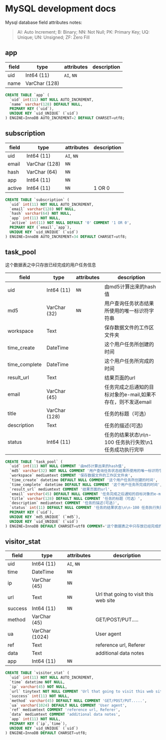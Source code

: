 ﻿# MySQL development docs
Mysql database field attributes notes:

> AI: Auto Increment; B: Binary; NN: Not Null; PK: Primary Key; UQ: Unique; UN: Unsigned; ZF: Zero Fill

## app


|field|type|attributes|description|
|-----|----|----------|-----------|
|uid|Int64 (11)|``AI``, ``NN``||
|name|VarChar (128)|||

```SQL
CREATE TABLE `app` (
  `uid` int(11) NOT NULL AUTO_INCREMENT,
  `name` varchar(128) DEFAULT NULL,
  PRIMARY KEY (`uid`),
  UNIQUE KEY `uid_UNIQUE` (`uid`)
) ENGINE=InnoDB AUTO_INCREMENT=2 DEFAULT CHARSET=utf8;
```



## subscription


|field|type|attributes|description|
|-----|----|----------|-----------|
|uid|Int64 (11)|``AI``, ``NN``||
|email|VarChar (128)|``NN``||
|hash|VarChar (64)|``NN``||
|app|Int64 (11)|``NN``||
|active|Int64 (11)|``NN``|1 OR 0|

```SQL
CREATE TABLE `subscription` (
  `uid` int(11) NOT NULL AUTO_INCREMENT,
  `email` varchar(128) NOT NULL,
  `hash` varchar(64) NOT NULL,
  `app` int(11) NOT NULL,
  `active` int(11) NOT NULL DEFAULT '0' COMMENT '1 OR 0',
  PRIMARY KEY (`email`,`app`),
  UNIQUE KEY `uid_UNIQUE` (`uid`)
) ENGINE=InnoDB AUTO_INCREMENT=34 DEFAULT CHARSET=utf8;
```



## task_pool
这个数据表之中只存放已经完成的用户任务信息

|field|type|attributes|description|
|-----|----|----------|-----------|
|uid|Int64 (11)|``NN``|由md5计算出来的hash值|
|md5|VarChar (32)|``NN``|用户查询任务状态结果所使用的唯一标识符字符串|
|workspace|Text||保存数据文件的工作区文件夹|
|time_create|DateTime||这个用户任务所创建的时间|
|time_complete|DateTime||这个用户任务所完成的时间|
|result_url|Text||结果页面的url|
|email|VarChar (45)||任务完成之后通知的目标对象的e-mail,如果不存在，则不发送email|
|title|VarChar (128)||任务的标题（可选）|
|description|Text||任务的描述(可选)|
|status|Int64 (11)||任务的结果状态\n\n-100 任务执行失败\n1 任务成功执行完毕|

```SQL
CREATE TABLE `task_pool` (
  `uid` int(11) NOT NULL COMMENT '由md5计算出来的hash值',
  `md5` varchar(32) NOT NULL COMMENT '用户查询任务状态结果所使用的唯一标识符字符串',
  `workspace` mediumtext COMMENT '保存数据文件的工作区文件夹',
  `time_create` datetime DEFAULT NULL COMMENT '这个用户任务所创建的时间',
  `time_complete` datetime DEFAULT NULL COMMENT '这个用户任务所完成的时间',
  `result_url` mediumtext COMMENT '结果页面的url',
  `email` varchar(45) DEFAULT NULL COMMENT '任务完成之后通知的目标对象的e-mail,如果不存在，则不发送email',
  `title` varchar(128) DEFAULT NULL COMMENT '任务的标题（可选）',
  `description` mediumtext COMMENT '任务的描述(可选)',
  `status` int(11) DEFAULT NULL COMMENT '任务的结果状态\n\n-100 任务执行失败\n1 任务成功执行完毕',
  PRIMARY KEY (`uid`),
  UNIQUE KEY `md5_UNIQUE` (`md5`),
  UNIQUE KEY `uid_UNIQUE` (`uid`)
) ENGINE=InnoDB DEFAULT CHARSET=utf8 COMMENT='这个数据表之中只存放已经完成的用户任务信息';
```



## visitor_stat


|field|type|attributes|description|
|-----|----|----------|-----------|
|uid|Int64 (11)|``AI``, ``NN``||
|time|DateTime|``NN``||
|ip|VarChar (45)|``NN``||
|url|Text|``NN``|Url that going to visit this web site|
|success|Int64 (11)|``NN``||
|method|VarChar (45)||GET/POST/PUT.....|
|ua|VarChar (1024)||User agent|
|ref|Text||reference url, Referer|
|data|Text||additional data notes|
|app|Int64 (11)|``NN``||

```SQL
CREATE TABLE `visitor_stat` (
  `uid` int(11) NOT NULL AUTO_INCREMENT,
  `time` datetime NOT NULL,
  `ip` varchar(45) NOT NULL,
  `url` tinytext NOT NULL COMMENT 'Url that going to visit this web site',
  `success` int(11) NOT NULL,
  `method` varchar(45) DEFAULT NULL COMMENT 'GET/POST/PUT.....',
  `ua` varchar(1024) DEFAULT NULL COMMENT 'User agent',
  `ref` mediumtext COMMENT 'reference url, Referer',
  `data` mediumtext COMMENT 'additional data notes',
  `app` int(11) NOT NULL,
  PRIMARY KEY (`ip`,`time`),
  UNIQUE KEY `uid_UNIQUE` (`uid`)
) ENGINE=InnoDB DEFAULT CHARSET=utf8;
```



